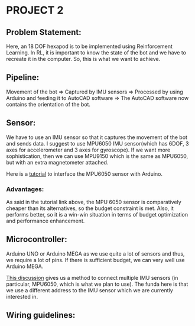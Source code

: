 # PROJECT 2

## Problem Statement:
Here, an 18 DOF hexapod is to be implemented using Reinforcement Learning. In RL, it is important to know the state of the bot and we have to recreate it in the computer. So, this is what we want to achieve.

## Pipeline:
Movement of the bot => Captured by IMU sensors => Processed by using Arduino and feeding it to AutoCAD software => The AutoCAD software now contains the orientation of the bot.

## Sensor:
We have to use an IMU sensor so that it captures the movement of the bot and sends data. I suggest to use MPU6050 IMU sensor(which has 6DOF, 3 axes for accelerometer and 3 axes for gyroscope). If we want more sophistication, then we can use MPU9150 which is the same as MPU6050, but with an extra magnetometer attached.

Here is a [tutorial](https://maker.pro/arduino/tutorial/how-to-interface-arduino-and-the-mpu-6050-sensor) to interface the MPU6050 sensor with Arduino.

### Advantages:
As said in the tutorial link above, the MPU 6050 sensor is comparatively cheaper than its alternatives, so the budget constraint is met. 
Also, it performs better, so it is a win-win situation in terms of budget optimization and performance enhancement.

## Microcontroller:
Arduino UNO or Arduino MEGA as we use quite a lot of sensors and thus, we require a lot of pins. If there is sufficient budget, we can very well use Arduino MEGA.

[This discussion](https://forum.arduino.cc/index.php?topic=545257.0) gives us a method to connect multiple IMU sensors (in particular, MPU6050, which is what we plan to use). The funda here is that we use a different address to the IMU sensor which we are currently interested in.

## Wiring guidelines:

